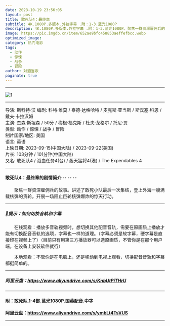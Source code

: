 ```yaml
---
date: 2023-10-19 23:56:05
layout: post
title: 敢死队4：最终章
subtitle: 4K.1080P.多版本.外挂字幕 .附：1-3.蓝光1080P
description: 4K.1080P.多版本.外挂字幕 .附：1-3.蓝光1080P。聚焦一群资深雇佣兵的故事。讲述了敢死小队最后一次集结，登上外海一艘满载核弹的货轮，开展一场阻止巨轮核弹爆炸的惊天行动...
image: https://pic.imgdb.cn/item/652ae9bfc458853aeffefbcc.webp
optimized_image: 
category: 热门电影
tags:
  - 动作
  - 惊悚
  - 战争
  - 冒险
author: 对酒当歌
paginate: true
---
```

---

![1](https://pic.imgdb.cn/item/652aeab1c458853aef0021e9.webp)

---

导演: 斯科特·沃
编剧: 科特·维莫 / 泰德·达格哈特 / 麦克斯·亚当斯 / 斯宾塞·科恩 / 戴夫·卡拉汉姆  
主演: 杰森·斯坦森 / 50分 / 梅根·福克斯 / 杜夫·龙格尔 / 托尼·贾  
类型: 动作 / 惊悚 / 战争 / 冒险  
制片国家/地区: 美国  
语言: 英语  
上映日期: 2023-09-15(中国大陆) / 2023-09-22(美国)  
片长: 103分钟 / 101分钟(中国大陆)  
又名: 敢死队4 / 浴血任务4(台) / 轰天猛将4(港) / The Expendables 4  

---

#### 敢死队4：最终章的剧情简介 · · · · · ·

　　聚焦一群资深雇佣兵的故事。讲述了敢死小队最后一次集结，登上外海一艘满载核弹的货轮，开展一场阻止巨轮核弹爆炸的惊天行动。

---

##### 🔔提示：如何切换音轨和字幕

　　在线观看：播放多音轨视频时，想切换其他配音音轨，需要在原画质上播放才能有切换配音音轨的选项，字幕也一样的道理。（字幕必须是软字幕，硬字幕是直接印在视频上了）（目前只有用第三方播放器可以选原画质，不管你是在那个用户端，在设备上安装软件就行）

　　本地观看：不管你是在电脑上，还是移动到电视上观看，切换配音音轨和字幕都挺简单的。

---

##### 阿里云盘：<https://www.aliyundrive.com/s/KnbUtPiTHrU>

---

#### 附：敢死队.1-4部.蓝光1080P.国英配音.中字

**阿里云盘：<https://www.aliyundrive.com/s/ymbLt4TsVUS>**

---

